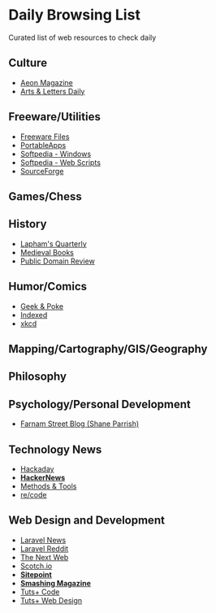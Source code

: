 # Daily Browsing List
Curated list of web resources to check daily

## Culture
- [Aeon Magazine](http://aeon.co/magazine/)
- [Arts & Letters Daily](http://aldaily.com)

## Freeware/Utilities
- [Freeware Files](http://www.freewarefiles.com/new_files.php)
- [PortableApps](http://portableapps.com/news)
- [Softpedia - Windows](http://win.softpedia.com/)
- [Softpedia - Web Scripts](http://webscripts.softpedia.com/)
- [SourceForge](http://sourceforge.net/directory/?sort=update&page=1)

## Games/Chess

## History
- [Lapham's Quarterly](http://www.laphamsquarterly.org/)
- [Medieval Books](http://medievalbooks.nl/)
- [Public Domain Review](http://publicdomainreview.org/)

## Humor/Comics
- [Geek & Poke](http://geek-and-poke.com/)
- [Indexed](http://thisisindexed.com/)
- [xkcd](http://xkcd.com/)


## Mapping/Cartography/GIS/Geography

## Philosophy


## Psychology/Personal Development
- [Farnam Street Blog (Shane Parrish)](https://www.farnamstreetblog.com/)

## Technology News
- [Hackaday](http://hackaday.com/)
- **[HackerNews](http://news.ycombinator.com/)**
- [Methods & Tools](http://www.methodsandtools.com/)
- [re/code](http://recode.net/)


## Web Design and Development
- [Laravel News](http://www.laravel-news.com/archive)
- [Laravel Reddit](http://www.reddit.com/r/laravel)
- [The Next Web](http://thenextweb.com/)
- [Scotch.io](http://scotch.io)
- **[Sitepoint](http://www.sitepoint.com/)**
- **[Smashing Magazine](http://www.smashingmagazine.com/)**
- [Tuts+ Code](http://code.tutsplus.com/)
- [Tuts+ Web Design](http://webdesign.tutsplus.com/)